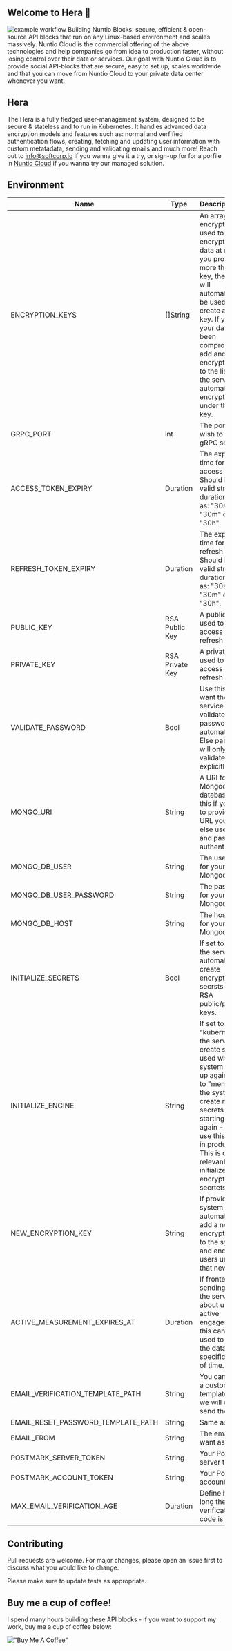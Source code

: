 ## Welcome to Hera 👋

![example workflow](https://github.com/nuntiodev/nuntio-user-block/actions/workflows/build.yaml/badge.svg)
Building Nuntio Blocks: secure, efficient & open-source API blocks that run on any Linux-based environment and scales
massively. Nuntio Cloud is the commercial offering of the above technologies and help companies go from idea to
production faster, without losing control over their data or services. Our goal with Nuntio Cloud is to provide social
API-blocks that are secure, easy to set up, scales worldwide and that you can move from Nuntio Cloud to your private
data center whenever you want.

## Hera

The Hera is a fully fledged user-management system, designed to be secure & stateless and to run in
Kubernetes. It handles advanced data encryption models and features such as: normal and verfified authentication flows,
creating, fetching and updating user information with custom metatadata, sending and validating emails and much more!
Reach out to info@softcorp.io if you wanna give it a try, or sign-up for for a porfile
in [Nuntio Cloud](https://cloud.nuntio.io) if you wanna try our managed solution.

## Environment

| Name                               | Type            | Description                                                                                                                                                                                                                                                                                                             | Default                  | Required |
|------------------------------------|-----------------|:------------------------------------------------------------------------------------------------------------------------------------------------------------------------------------------------------------------------------------------------------------------------------------------------------------------------|--------------------------|----------|
| ENCRYPTION_KEYS                    | []String        | An array of encryption keys used to encrypt/decrypt data at rest. If you provide more than one key, the keys will automatically be used to create a master key. If you think your data has been compromised, add another encryption key to the list, and the service will automatically encrypt users under the new key. | []                       | No       |
| GRPC_PORT                          | int             | The port you wish to start the gRPC server on.                                                                                                                                                                                                                                                                          | 9000                     | No       |
| ACCESS_TOKEN_EXPIRY                | Duration        | The expiration time for the access tokens. Should be a valid string duration such as: "30s", "30m" or "30h".                                                                                                                                                                                                            | 30m                      | No       |
| REFRESH_TOKEN_EXPIRY               | Duration        | The expiration time for the refresh tokens. Should be a valid string duration such as: "30s", "30m" or "30h".                                                                                                                                                                                                           | 30d                      | No       |
| PUBLIC_KEY                         | RSA Public Key  | A public key used to validate access and refresh tokens.                                                                                                                                                                                                                                                                | Auto-generate if empty.  | No       |
| PRIVATE_KEY                        | RSA Private Key | A private key used to sign access and refresh tokens.                                                                                                                                                                                                                                                                   | Auto-generate if empty.                   | No       |
| VALIDATE_PASSWORD                  | Bool            | Use this if you want the service to validate all password automatically. Else passwords will only be validated if explicitly stated.                                                                                                                                                                                    | false                    | No       |
| MONGO_URI                          | String          | A URI for your Mongodb database. Use this if you want to provide the URL yourself, else use user and password authentication.                                                                                                                                                                                           | ""                       | No       |
| MONGO_DB_USER                      | String          | The username for your Mongodb user.                                                                                                                                                                                                                                                                                     | ""                       | No       |
| MONGO_DB_USER_PASSWORD             | String          | The password for your Mongodb user.                                                                                                                                                                                                                                                                                     | ""                       | No       |
| MONGO_DB_HOST                      | String          | The hostname for your Mongodb user.                                                                                                                                                                                                                                                                                     | ""                       | No       |
| INITIALIZE_SECRETS                 | Bool            | If set to true, the service will automatically create encryption secrsts and RSA public/private keys.                                                                                                                                                                                                                   | false                    | No       |
| INITIALIZE_ENGINE                  | String          | If set to "kubernetes", the service will create secrets used when the system starts up again. If set to "memory" the system will create new secrets when starting up again - do not use this option in production. This is only relevant if you initialize encryption secrtets.                                         | memory                   | No       |
| NEW_ENCRYPTION_KEY                 | String          | If provided, the system will automatically add a new encryption key to the system and encrypt users under that new key.                                                                                                                                                                                                 | ""                       | No       |
| ACTIVE_MEASUREMENT_EXPIRES_AT      | Duration        | If frontend is sending data to the server about user active engagement, this can be used to save the data for a specific amount of time. | 3 days                   | No       |
| EMAIL_VERIFICATION_TEMPLATE_PATH   | String          | You can provide a custom email template that we will use to send the email. | /var/verify_email.html   | No       |
| EMAIL_RESET_PASSWORD_TEMPLATE_PATH | String          | Same as above. | /var/reset_password.html | No       |
| EMAIL_FROM                         | String          | The email you want as sender.                                | ""                       | No       |
| POSTMARK_SERVER_TOKEN              | String          | Your Postmark server token. | ""                       | No       |
| POSTMARK_ACCOUNT_TOKEN             | String          | Your Postmark account token. | ""                       | No       |
| MAX_EMAIL_VERIFICATION_AGE | Duration | Define how long the email verification code is valid. | 5m                       | No       |

## Contributing

Pull requests are welcome. For major changes, please open an issue first to discuss what you would like to change.

Please make sure to update tests as appropriate.

## Buy me a cup of coffee!

I spend many hours building these API blocks - if you want to support my work, buy me a cup of coffee below:

[!["Buy Me A Coffee"](https://www.buymeacoffee.com/assets/img/custom_images/orange_img.png)](https://www.buymeacoffee.com/sinbadio)

